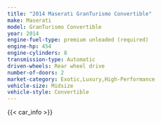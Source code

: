```yaml
---
title: "2014 Maserati GranTurismo Convertible"
make: Maserati
model: GranTurismo Convertible
year: 2014
engine-fuel-type: premium unleaded (required)
engine-hp: 454
engine-cylinders: 8
transmission-type: Automatic
driven-wheels: Rear wheel drive
number-of-doors: 2
market-category: Exotic,Luxury,High-Performance
vehicle-size: Midsize
vehicle-style: Convertible
---
```


{{< car_info >}}
